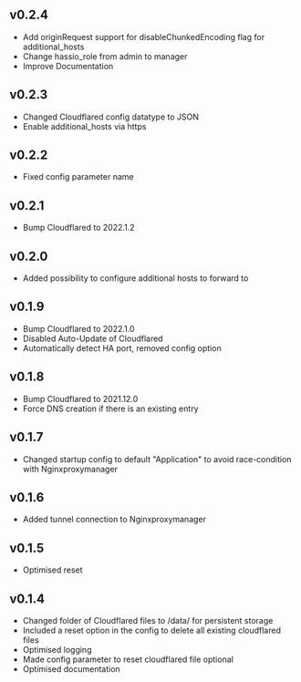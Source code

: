 ## v0.2.4
- Add originRequest support for disableChunkedEncoding flag for additional_hosts
- Change hassio_role from admin to manager
- Improve Documentation

## v0.2.3
- Changed Cloudflared config datatype to JSON
- Enable additional_hosts via https

## v0.2.2
- Fixed config parameter name

## v0.2.1
- Bump Cloudflared to 2022.1.2

## v0.2.0
- Added possibility to configure additional hosts to forward to

## v0.1.9

- Bump Cloudflared to 2022.1.0
- Disabled Auto-Update of Cloudflared
- Automatically detect HA port, removed config option

## v0.1.8

- Bump Cloudflared to 2021.12.0
- Force DNS creation if there is an existing entry

## v0.1.7

- Changed startup config to default "Application" to avoid race-condition with Nginxproxymanager

## v0.1.6

- Added tunnel connection to Nginxproxymanager

## v0.1.5

- Optimised reset

## v0.1.4

- Changed folder of Cloudflared files to /data/ for persistent storage
- Included a reset option in the config to delete all existing cloudflared files
- Optimised logging
- Made config parameter to reset cloudflared file optional
- Optimised documentation